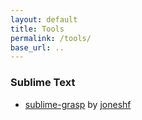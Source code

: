 ```yaml
---
layout: default
title: Tools
permalink: /tools/
base_url: ..
---
```


### Sublime Text

- [sublime-grasp](https://github.com/joneshf/sublime-grasp) by [joneshf](https://github.com/joneshf)
